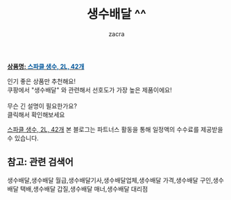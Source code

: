 ﻿---
layout: post
title:  "생수배달 ^^"
author: zacra
categories: [ 아이템 ]
tags: [생수배달,생수배달 월급,생수배달기사,생수배달업체,생수배달 가격,생수배달 구인,생수배달 택배,생수배달 갑질,생수배달 매너,생수배달 대리점]
image: https://static.coupangcdn.com/image/vendor_inventory/6f4a/925f629dc254647a8709ab2dfd47ff0a70542cba4783daad83bcfbcb08a5.jpg 
description: "쿠팡에서 생수배달 관련 키워드로 가장 고객 선호도가 높은 제품이랍니다."
rating: 4.5
---

<a href="https://link.coupang.com/re/AFFSDP?lptag=AF8407795&pageKey=1653706&itemId=2389401841&vendorItemId=73670401705&traceid=V0-153-5976f77cce9e6f5d"><b>상품명: <font color='#01579B'>스파클 생수, 2L, 42개</font></b></a>

인기 좋은 상품만 추천해요!<br/>
쿠팡에서 "생수배달" 와 관련해서 선호도가 가장 높은 제품이에요!<br/><br/>
무슨 긴 설명이 필요한가요?  
클릭해서 확인해보세요


<a href="https://link.coupang.com/re/AFFSDP?lptag=AF8407795&pageKey=1653706&itemId=2389401841&vendorItemId=73670401705&traceid=V0-153-5976f77cce9e6f5d">스파클 생수, 2L, 42개</a>
본 블로그는 파트너스 활동을 통해 일정액의 수수료를 제공받을 수 있습니다.

## 참고: 관련 검색어    
생수배달,생수배달 월급,생수배달기사,생수배달업체,생수배달 가격,생수배달 구인,생수배달 택배,생수배달 갑질,생수배달 매너,생수배달 대리점